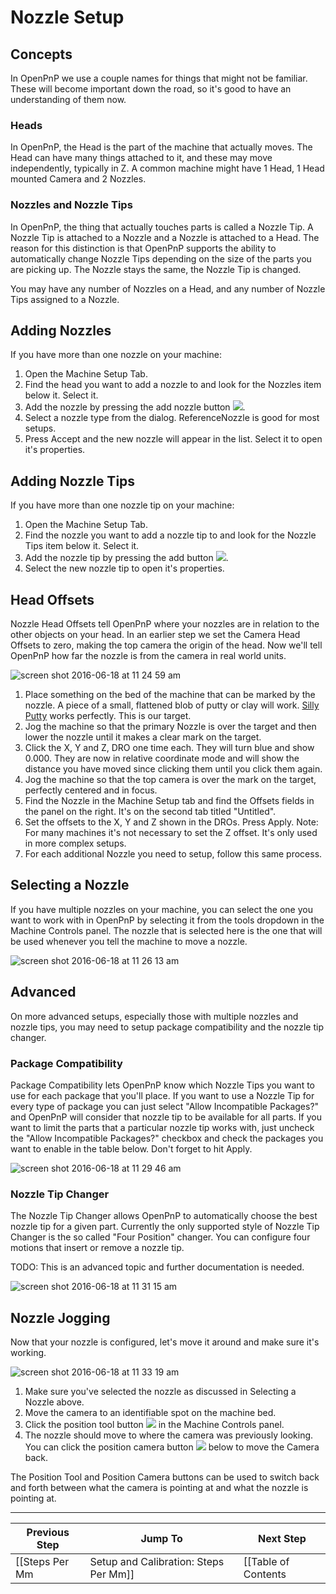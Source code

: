 # Nozzle Setup

## Concepts
In OpenPnP we use a couple names for things that might not be familiar. These will become important down the road, so it's good to have an understanding of them now.

### Heads
In OpenPnP, the Head is the part of the machine that actually moves. The Head can have many things attached to it, and these may move independently, typically in Z. A common machine might have 1 Head, 1 Head mounted Camera and 2 Nozzles.

### Nozzles and Nozzle Tips
In OpenPnP, the thing that actually touches parts is called a Nozzle Tip. A Nozzle Tip is attached to a Nozzle and a Nozzle is attached to a Head. The reason for this distinction is that OpenPnP supports the ability to automatically change Nozzle Tips depending on the size of the parts you are picking up. The Nozzle stays the same, the Nozzle Tip is changed.

You may have any number of Nozzles on a Head, and any number of Nozzle Tips assigned to a Nozzle.

## Adding Nozzles
If you have more than one nozzle on your machine:

1. Open the Machine Setup Tab.
2. Find the head you want to add a nozzle to and look for the Nozzles item below it. Select it.
3. Add the nozzle by pressing the add nozzle button ![](https://rawgit.com/openpnp/openpnp/develop/src/main/resources/icons/nozzle-remove.svg).  
4. Select a nozzle type from the dialog. ReferenceNozzle is good for most setups.
5. Press Accept and the new nozzle will appear in the list. Select it to open it's properties.

## Adding Nozzle Tips
If you have more than one nozzle tip on your machine:

1. Open the Machine Setup Tab.
2. Find the nozzle you want to add a nozzle tip to and look for the Nozzle Tips item below it. Select it.
3. Add the nozzle tip by pressing the add button ![](https://rawgit.com/openpnp/openpnp/develop/src/main/resources/icons/file-add.svg).  
4. Select the new nozzle tip to open it's properties.

## Head Offsets
Nozzle Head Offsets tell OpenPnP where your nozzles are in relation to the other objects on your head. In an earlier step we set the Camera Head Offsets to zero, making the top camera the origin of the head. Now we'll tell OpenPnP how far the nozzle is from the camera in real world units.

![screen shot 2016-06-18 at 11 24 59 am](https://cloud.githubusercontent.com/assets/1182323/16172909/5247ebd4-3547-11e6-9dfa-8d63af3d66cd.png)

1. Place something on the bed of the machine that can be marked by the nozzle. A piece of a small, flattened blob of putty or clay will work. [Silly Putty](http://amzn.to/263ZnKm) works perfectly. This is our target.
2. Jog the machine so that the primary Nozzle is over the target and then lower the nozzle until it makes a clear mark on the target.
3. Click the X, Y and Z, DRO one time each. They will turn blue and show 0.000. They are now in relative coordinate mode and will show the distance you have moved since clicking them until you click them again.
4. Jog the machine so that the top camera is over the mark on the target, perfectly centered and in focus.
5. Find the Nozzle in the Machine Setup tab and find the Offsets fields in the panel on the right. It's on the second tab titled "Untitled".
6. Set the offsets to the X, Y and Z shown in the DROs. Press Apply. Note: For many machines it's not necessary to set the Z offset. It's only used in more complex setups.
7. For each additional Nozzle you need to setup, follow this same process.

## Selecting a Nozzle
If you have multiple nozzles on your machine, you can select the one you want to work with in OpenPnP by selecting it from the tools dropdown in the Machine Controls panel. The nozzle that is selected here is the one that will be used whenever you tell the machine to move a nozzle.

![screen shot 2016-06-18 at 11 26 13 am](https://cloud.githubusercontent.com/assets/1182323/16172925/a0c8edf8-3547-11e6-95cf-13d5cfba0c11.png)

## Advanced
On more advanced setups, especially those with multiple nozzles and nozzle tips, you may need to setup package compatibility and the nozzle tip changer.

### Package Compatibility
Package Compatibility lets OpenPnP know which Nozzle Tips you want to use for each package that you'll place. If you want to use a Nozzle Tip for every type of package you can just select "Allow Incompatible Packages?" and OpenPnP will consider that nozzle tip to be available for all parts. If you want to limit the parts that a particular nozzle tip works with, just uncheck the "Allow Incompatible Packages?" checkbox and check the packages you want to enable in the table below. Don't forget to hit Apply.

![screen shot 2016-06-18 at 11 29 46 am](https://cloud.githubusercontent.com/assets/1182323/16172939/fed3b05e-3547-11e6-8db8-c4cac423a34f.png)

### Nozzle Tip Changer
The Nozzle Tip Changer allows OpenPnP to automatically choose the best nozzle tip for a given part. Currently the only supported style of Nozzle Tip Changer is the so called "Four Position" changer. You can configure four motions that insert or remove a nozzle tip. 

TODO: This is an advanced topic and further documentation is needed.

![screen shot 2016-06-18 at 11 31 15 am](https://cloud.githubusercontent.com/assets/1182323/16172950/319d6534-3548-11e6-8a3a-ad975e4a6ec4.png)

## Nozzle Jogging
Now that your nozzle is configured, let's move it around and make sure it's working.

![screen shot 2016-06-18 at 11 33 19 am](https://cloud.githubusercontent.com/assets/1182323/16172974/8bf8e774-3548-11e6-8f5f-9608bc603bb0.png)

1. Make sure you've selected the nozzle as discussed in Selecting a Nozzle above.
2. Move the camera to an identifiable spot on the machine bed.
3. Click the position tool button ![](https://rawgit.com/openpnp/openpnp/develop/src/main/resources/icons/position-nozzle.svg) in the Machine Controls panel.
4. The nozzle should move to where the camera was previously looking. You can click the position camera button ![](https://rawgit.com/openpnp/openpnp/develop/src/main/resources/icons/position-camera.svg)  below to move the Camera back.

The Position Tool and Position Camera buttons can be used to switch back and forth between what the camera is pointing at and what the nozzle is pointing at.

***

| Previous Step                 | Jump To                 | Next Step                                   |
| ----------------------------- | ----------------------- | ------------------------------------------- |
| [[Steps Per Mm|Setup and Calibration: Steps Per Mm]] | [[Table of Contents|Setup and Calibration]] | [[Actuators and Other Head Objects|Setup and Calibration: Actuators and Other Head Objects]] |